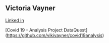 ## Victoria Vayner 

[Linked in](https://www.linkedin.com/in/victoriavayner/)


[Covid 19 - Analysis Project DataQuest] (https://github.com/vikivayner/covid19analysis)
